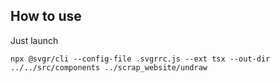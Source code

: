## How to use

Just launch

```
npx @svgr/cli --config-file .svgrrc.js --ext tsx --out-dir ../../src/components ../scrap_website/undraw
```
